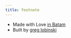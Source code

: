 ```yaml
---
title: footnote
---
```


* Made with Love [in Batam](https://github.com/nagacoder)
* Built by [greg lobinski](https://www.greglobinski.com)

